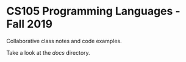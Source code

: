 # CS105 Programming Languages - Fall 2019

Collaborative class notes and code examples. 

Take a look at the *docs* directory.
